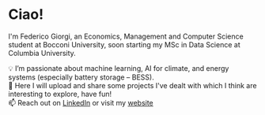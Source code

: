 # Ciao!
I'm Federico Giorgi, an Economics, Management and Computer Science student at Bocconi University, soon starting my MSc in Data Science at Columbia University.

💡 I’m passionate about machine learning, AI for climate, and energy systems (especially battery storage – BESS).  
🚀 Here I will upload and share some projects I've dealt with which I think are interesting to explore, have fun!  
📫 Reach out on [LinkedIn](https://www.linkedin.com/in/fede-giorgi/) or visit my [website](https://fede-giorgi.github.io/index.html)
